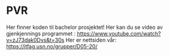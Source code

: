 # PVR
Her finner koden til bachelor prosjektet! 
Her kan du se video av gjenkjennings programmet : https://www.youtube.com/watch?v=zJ73dak0Dvs&t=30s 
Her er nettsiden vår: https://itfag.usn.no/grupper/D05-20/ 